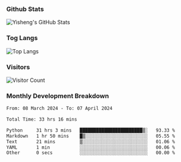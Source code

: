 ### Github Stats
![Yisheng's GitHub Stats](https://github-readme-stats-9qabuvhk1-gongyisheng.vercel.app/api?username=gongyisheng&count_private=true&show_icons=true)
### Tog Langs
![Top Langs](https://github-readme-stats-9qabuvhk1-gongyisheng.vercel.app/api/top-langs/?username=gongyisheng&layout=compact)
### Visitors
![Visitor Count](https://profile-counter.glitch.me/gongyisheng/count.svg)
### Monthly Development Breakdown
<!--START_SECTION:waka-->

```txt
From: 08 March 2024 - To: 07 April 2024

Total Time: 33 hrs 16 mins

Python     31 hrs 3 mins   ███████████████████████▒░   93.33 %
Markdown   1 hr 50 mins    █▒░░░░░░░░░░░░░░░░░░░░░░░   05.55 %
Text       21 mins         ▒░░░░░░░░░░░░░░░░░░░░░░░░   01.06 %
YAML       1 min           ░░░░░░░░░░░░░░░░░░░░░░░░░   00.06 %
Other      0 secs          ░░░░░░░░░░░░░░░░░░░░░░░░░   00.00 %
```

<!--END_SECTION:waka-->
